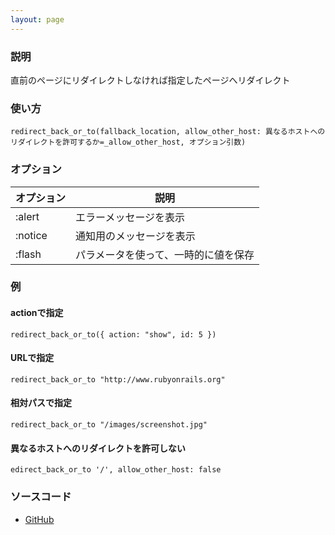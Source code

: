```yaml
---
layout: page
---
```


### 説明

直前のページにリダイレクトしなければ指定したページへリダイレクト

### 使い方

    redirect_back_or_to(fallback_location, allow_other_host: 異なるホストへのリダイレクトを許可するか=_allow_other_host, オプション引数)

### オプション

| オプション | 説明                                 |
| ---------- | ------------------------------------ |
| :alert     | エラーメッセージを表示               |
| :notice    | 通知用のメッセージを表示             |
| :flash     | パラメータを使って、一時的に値を保存 |

### 例

#### actionで指定

    redirect_back_or_to({ action: "show", id: 5 })

#### URLで指定

    redirect_back_or_to "http://www.rubyonrails.org"

#### 相対パスで指定

    redirect_back_or_to "/images/screenshot.jpg"

#### 異なるホストへのリダイレクトを許可しない

    edirect_back_or_to '/', allow_other_host: false

### ソースコード

- [GitHub](https://github.com/rails/rails/blob/984c3ef2775781d47efa9f541ce570daa2434a80/actionpack/lib/action_controller/metal/redirecting.rb#L121)
